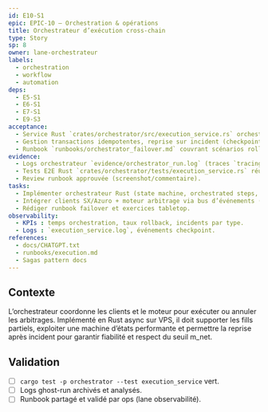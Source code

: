 ```yaml
---
id: E10-S1
epic: EPIC-10 — Orchestration & opérations
title: Orchestrateur d’exécution cross-chain
type: Story
sp: 8
owner: lane-orchestrateur
labels:
  - orchestration
  - workflow
  - automation
deps:
  - E5-S1
  - E6-S1
  - E7-S1
  - E9-S3
acceptance:
  - Service Rust `crates/orchestrator/src/execution_service.rs` orchestrant jambe A → jambe B avec stratégie fallback (hedge, cancel) et SLA < 500 ms.
  - Gestion transactions idempotentes, reprise sur incident (checkpoint) et persistance `orchestrator/state_store` (SQLite/SeaORM).
  - Runbook `runbooks/orchestrator_failover.md` couvrant scénarios rollback, partial fill, timeouts.
evidence:
  - Logs orchestrateur `evidence/orchestrator_run.log` (traces `tracing` JSON) pour 30 scénarios ghost.
  - Tests E2E Rust `crates/orchestrator/tests/execution_service.rs` réussis (`cargo test`).
  - Review runbook approuvée (screenshot/commentaire).
tasks:
  - Implémenter orchestrateur Rust (state machine, orchestrated steps, retries) avec `tokio`, `async-trait`.
  - Intégrer clients SX/Azuro + moteur arbitrage via bus d’événements (`nats`/`redis`) avec backpressure.
  - Rédiger runbook failover et exercices tabletop.
observability:
  - KPIs : temps orchestration, taux rollback, incidents par type.
  - Logs : `execution_service.log`, événements checkpoint.
references:
  - docs/CHATGPT.txt
  - runbooks/execution.md
  - Sagas pattern docs
---
```


## Contexte
L’orchestrateur coordonne les clients et le moteur pour exécuter ou annuler les arbitrages. Implémenté en Rust async sur VPS, il doit supporter les fills partiels, exploiter une machine d’états performante et permettre la reprise après incident pour garantir fiabilité et respect du seuil m_net.

## Validation
- [ ] `cargo test -p orchestrator --test execution_service` vert.
- [ ] Logs ghost-run archivés et analysés.
- [ ] Runbook partagé et validé par ops (lane observabilité).
